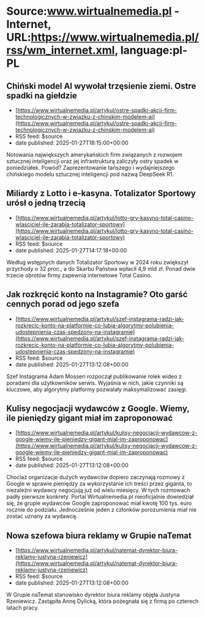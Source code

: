 # Source:www.wirtualnemedia.pl - Internet, URL:https://www.wirtualnemedia.pl/rss/wm_internet.xml, language:pl-PL

## Chiński model AI wywołał trzęsienie ziemi. Ostre spadki na giełdzie
 - [https://www.wirtualnemedia.pl/artykul/ostre-spadki-akcji-firm-technologicznych-w-zwiazku-z-chinskim-modelem-ai](https://www.wirtualnemedia.pl/artykul/ostre-spadki-akcji-firm-technologicznych-w-zwiazku-z-chinskim-modelem-ai)
 - RSS feed: $source
 - date published: 2025-01-27T18:15:00+00:00

Notowania największych amerykańskich firm związanych z rozwojem sztucznej inteligencji oraz jej infrastrukturą zaliczyły ostry spadek w poniedziałek. Powód? Zaprezentowanie tańszego i wydajniejszego chińskiego modelu sztucznej inteligencji pod nazwą DeepSeek R1.

## Miliardy z Lotto i e-kasyna. Totalizator Sportowy urósł o jedną trzecią
 - [https://www.wirtualnemedia.pl/artykul/lotto-gry-kasyno-total-casino-wlasciciel-ile-zarabia-totalizator-sportowy](https://www.wirtualnemedia.pl/artykul/lotto-gry-kasyno-total-casino-wlasciciel-ile-zarabia-totalizator-sportowy)
 - RSS feed: $source
 - date published: 2025-01-27T14:17:18+00:00

Według wstępnych danych Totalizator Sportowy w 2024 roku zwiększył przychody o 32 proc., a do Skarbu Państwa wpłacił 4,9 mld zł. Ponad dwie trzecie obrotów firmy zapewnia internetowe Total Casino.

## Jak rozkręcić konto na Instagramie? Oto garść cennych porad od jego szefa
 - [https://www.wirtualnemedia.pl/artykul/szef-instagrama-radzi-jak-rozkrecic-konto-na-platformie-co-lubia-algorytmy-polubienia-udostepnienia-czas-spedzony-na-instagramie](https://www.wirtualnemedia.pl/artykul/szef-instagrama-radzi-jak-rozkrecic-konto-na-platformie-co-lubia-algorytmy-polubienia-udostepnienia-czas-spedzony-na-instagramie)
 - RSS feed: $source
 - date published: 2025-01-27T13:12:08+00:00

Szef Instagrama Adam Mosseri rozpoczął publikowanie rolek wideo z poradami dla użytkowników serwis. Wyjaśnia w nich, jakie czynniki są kluczowe, aby algorytmy platformy pozwalały maksymalizować zasięgi.

## Kulisy negocjacji wydawców z Google. Wiemy, ile pieniędzy gigant miał im zaproponować
 - [https://www.wirtualnemedia.pl/artykul/kulisy-negocjacji-wydawcow-z-google-wiemy-ile-pieniedzy-gigant-mial-im-zaproponowac](https://www.wirtualnemedia.pl/artykul/kulisy-negocjacji-wydawcow-z-google-wiemy-ile-pieniedzy-gigant-mial-im-zaproponowac)
 - RSS feed: $source
 - date published: 2025-01-27T13:12:08+00:00

Chociaż organizacje dużych wydawców dopiero zaczynają rozmowy z Google w sprawie pieniędzy za wykorzystanie ich treści przez giganta, to niezależni wydawcy negocjują już od wielu miesięcy. W tych rozmowach padły pierwsze konkrety. Portal Wirtualnemedia.pl nieoficjalnie dowiedział się, że grupie wydawców Google zaproponować miał kwotę 100 tys. euro rocznie do podziału. Jednocześnie jeden z członków porozumienia miał nie zostać uznany za wydawcę.

## Nowa szefowa biura reklamy w Grupie naTemat
 - [https://www.wirtualnemedia.pl/artykul/natemat-dyrektor-biura-reklamy-justyna-rzeniewicz](https://www.wirtualnemedia.pl/artykul/natemat-dyrektor-biura-reklamy-justyna-rzeniewicz)
 - RSS feed: $source
 - date published: 2025-01-27T13:12:08+00:00

W Grupie naTemat stanowisko dyrektor biura reklamy objęła Justyna Rzeniewicz. Zastąpiła Annę Dylicką, która pożegnała się z firmą po czterech latach pracy.

